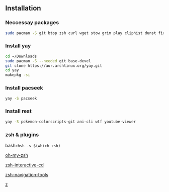 ## Installation

### Neccessay packages
```bash
sudo pacman -S git btop zsh curl wget stow grim play cliphist dunst firefox-developer-edition kitty neovim nwg-look rofi waybar unzip swww swaybg thunar tree zed blueberry eslint_d eza eslint-language-server nm-connection-editor prettier reflector tidy rubucop vlc mpv ruby ruby-irb fzf ark zathura okular gimp btop w3m 
```

### Install yay
```bash
cd ~/Downloads
sudo pacman -S --needed git base-devel
git clone https://aur.archlinux.org/yay.git
cd yay
makepkg -si
```

### Install pacseek
```bash
yay -S pacseek
```

### Install rest
```bash
yay -S pokemon-colorscripts-git ani-cli wtf youtube-viewer
```

### zsh & plugins 
bash```chsh -s $(which zsh) ```

[oh-my-zsh](https://ohmyz.sh/#install)

[zsh-interactive-cd](https://github.com/mrjohannchang/zsh-interactive-cd)

[zsh-navigation-tools](https://github.com/z-shell/zsh-navigation-tools)

[z](https://github.com/ohmyzsh/ohmyzsh/tree/master/plugins/z)

